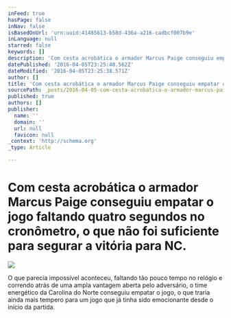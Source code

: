 ```yaml
---
inFeed: true
hasPage: false
inNav: false
isBasedOnUrl: 'urn:uuid:41485613-b58d-436a-a216-cadbcf007b9e'
inLanguage: null
starred: false
keywords: []
description: 'Com cesta acrobática o armador Marcus Paige conseguiu empatar o jogo faltando quatro segundos no cronômetro, o que não foi suficiente para segurar a vitória par'
datePublished: '2016-04-05T23:25:40.562Z'
dateModified: '2016-04-05T23:25:38.571Z'
author: []
title: 'Com cesta acrobática o armador Marcus Paige conseguiu empatar o jogo faltando quatro segundos no cronômetro, o que não foi suficiente para segurar a vitória para NC.'
sourcePath: _posts/2016-04-05-com-cesta-acrobatica-o-armador-marcus-paige-conseguiu-empata.md
published: true
authors: []
publisher:
  name: ''
  domain: ''
  url: null
  favicon: null
_context: 'http://schema.org'
_type: Article

---
```

# Com cesta acrobática o armador Marcus Paige conseguiu empatar o jogo faltando quatro segundos no cronômetro, o que não foi suficiente para segurar a vitória para NC.
![](https://the-grid-user-content.s3-us-west-2.amazonaws.com/1adfc3c9-a11d-47f7-a377-ed3b0a3bb02b.png)

O que parecia impossível aconteceu, faltando tão pouco tempo no relógio e correndo atrás de uma ampla vantagem aberta pelo adversário, o time energético da Carolina do Norte conseguiu empatar o jogo, o que traria ainda mais tempero para um jogo que já tinha sido emocionante desde o início da partida.